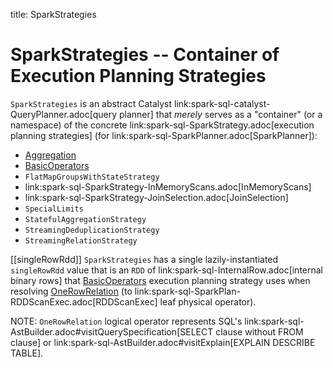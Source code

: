 title: SparkStrategies

# SparkStrategies -- Container of Execution Planning Strategies

`SparkStrategies` is an abstract Catalyst link:spark-sql-catalyst-QueryPlanner.adoc[query planner] that _merely_ serves as a "container" (or a namespace) of the concrete link:spark-sql-SparkStrategy.adoc[execution planning strategies] (for link:spark-sql-SparkPlanner.adoc[SparkPlanner]):

* [Aggregation](execution-planning-strategies/Aggregation.md)
* [BasicOperators](execution-planning-strategies/BasicOperators.md)
* `FlatMapGroupsWithStateStrategy`
* link:spark-sql-SparkStrategy-InMemoryScans.adoc[InMemoryScans]
* link:spark-sql-SparkStrategy-JoinSelection.adoc[JoinSelection]
* `SpecialLimits`
* `StatefulAggregationStrategy`
* `StreamingDeduplicationStrategy`
* `StreamingRelationStrategy`

[[singleRowRdd]]
`SparkStrategies` has a single lazily-instantiated `singleRowRdd` value that is an `RDD` of link:spark-sql-InternalRow.adoc[internal binary rows] that [BasicOperators](execution-planning-strategies/BasicOperators.md) execution planning strategy uses when resolving [OneRowRelation](execution-planning-strategies/BasicOperators.md#OneRowRelation) (to link:spark-sql-SparkPlan-RDDScanExec.adoc[RDDScanExec] leaf physical operator).

NOTE: `OneRowRelation` logical operator represents SQL's link:spark-sql-AstBuilder.adoc#visitQuerySpecification[SELECT clause without FROM clause] or link:spark-sql-AstBuilder.adoc#visitExplain[EXPLAIN DESCRIBE TABLE].
